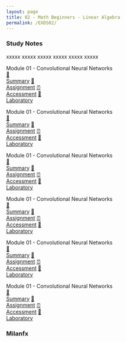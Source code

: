 ```yaml
---
layout: page
title: 02 - Math Beginners - Linear Algebra
permalink: /EXDS02/
---
```


<h3>Study Notes</h3>

xxxxx xxxxx xxxxx xxxxx xxxxx xxxxx

<div>
  <span class="btn spec1"><span class="btn spec2">Module 01 - Convolutional Neural Networks</span>
  <br>
  <a href="/01-MSDS-Courses/EXDS01/M1/" class="btn icon1">📝<br>Summary</a>
  <a href="/01-MSDS-Courses/EXDS01/M1/" class="btn icon2">📖<br>Assignment</a>
  <a href="/01-MSDS-Courses/EXDS01/M1/" class="btn icon3">⏰<br>Accessment</a>
  <a href="/01-MSDS-Courses/EXDS01/M1/" class="btn icon4">📂<br>Laboratory</a>
  </span>

  <span class="btn spec1"><span class="btn spec2">Module 01 - Convolutional Neural Networks</span>
  <br>
  <a href="/01-MSDS-Courses/EXDS01/M1/" class="btn icon1">📝<br>Summary</a>
  <a href="/01-MSDS-Courses/EXDS01/M1/" class="btn icon2">📖<br>Assignment</a>
  <a href="/01-MSDS-Courses/EXDS01/M1/" class="btn icon3">⏰<br>Accessment</a>
  <a href="/01-MSDS-Courses/EXDS01/M1/" class="btn icon4">📂<br>Laboratory</a>
  </span>
</div>

<div>
  <span class="btn spec1"><span class="btn spec2">Module 01 - Convolutional Neural Networks</span>
  <br>
  <a href="/01-MSDS-Courses/EXDS01/M1/" class="btn icon1">📝<br>Summary</a>
  <a href="/01-MSDS-Courses/EXDS01/M1/" class="btn icon2">📖<br>Assignment</a>
  <a href="/01-MSDS-Courses/EXDS01/M1/" class="btn icon3">⏰<br>Accessment</a>
  <a href="/01-MSDS-Courses/EXDS01/M1/" class="btn icon4">📂<br>Laboratory</a>
  </span>

  <span class="btn spec1"><span class="btn spec2">Module 01 - Convolutional Neural Networks</span>
  <br>
  <a href="/01-MSDS-Courses/EXDS01/M1/" class="btn icon1">📝<br>Summary</a>
  <a href="/01-MSDS-Courses/EXDS01/M1/" class="btn icon2">📖<br>Assignment</a>
  <a href="/01-MSDS-Courses/EXDS01/M1/" class="btn icon3">⏰<br>Accessment</a>
  <a href="/01-MSDS-Courses/EXDS01/M1/" class="btn icon4">📂<br>Laboratory</a>
  </span>
</div>

<div>
  <span class="btn spec1"><span class="btn spec2">Module 01 - Convolutional Neural Networks</span>
  <br>
  <a href="/01-MSDS-Courses/EXDS01/M1/" class="btn icon1">📝<br>Summary</a>
  <a href="/01-MSDS-Courses/EXDS01/M1/" class="btn icon2">📖<br>Assignment</a>
  <a href="/01-MSDS-Courses/EXDS01/M1/" class="btn icon3">⏰<br>Accessment</a>
  <a href="/01-MSDS-Courses/EXDS01/M1/" class="btn icon4">📂<br>Laboratory</a>
  </span>

  <span class="btn spec1"><span class="btn spec2">Module 01 - Convolutional Neural Networks</span>
  <br>
  <a href="/01-MSDS-Courses/EXDS01/M1/" class="btn icon1">📝<br>Summary</a>
  <a href="/01-MSDS-Courses/EXDS01/M1/" class="btn icon2">📖<br>Assignment</a>
  <a href="/01-MSDS-Courses/EXDS01/M1/" class="btn icon3">⏰<br>Accessment</a>
  <a href="/01-MSDS-Courses/EXDS01/M1/" class="btn icon4">📂<br>Laboratory</a>
  </span>
</div>

<h3>Milanfx</h3>
